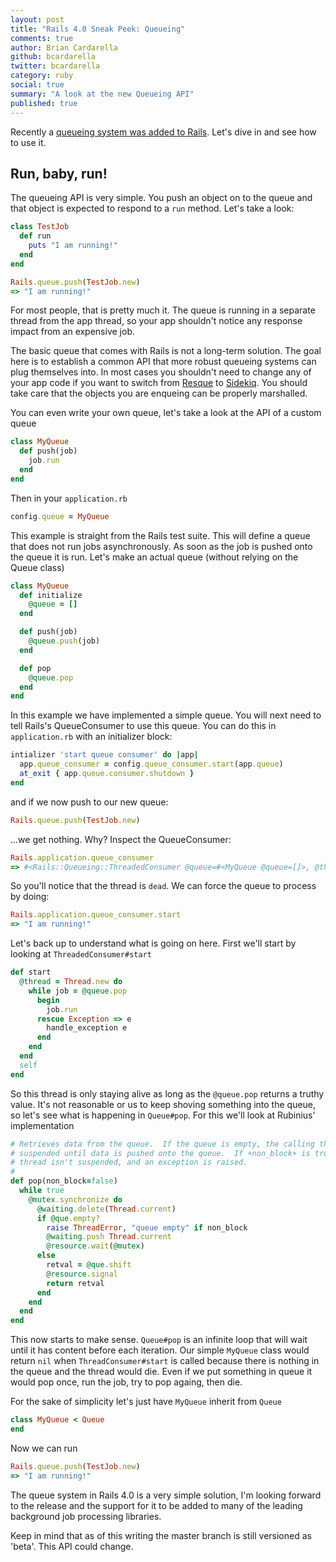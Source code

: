 ```yaml
---
layout: post
title: "Rails 4.0 Sneak Peek: Queueing"
comments: true
author: Brian Cardarella
github: bcardarella
twitter: bcardarella
category: ruby
social: true
summary: "A look at the new Queueing API"
published: true
---
```


Recently a [queueing system was added to Rails](https://github.com/rails/rails/commit/adff4a706a5d7ad18ef05303461e1a0d848bd662).
Let's dive in and see how to use it.

## Run, baby, run! ##

The queueing API is very simple. You push an object on to the queue and
that object is expected to respond to a `run` method. Let's take a look:

```ruby
class TestJob
  def run
    puts "I am running!"
  end
end

Rails.queue.push(TestJob.new)
=> "I am running!"
```

For most people, that is pretty much it. The queue is running in a
separate thread from the app thread, so your app shouldn't notice any
response impact from an expensive job.

The basic queue that comes with Rails is not a long-term solution. The
goal here is to establish a common API that more robust queueing systems
can plug themselves into. In most cases you shouldn't need to change any
of your app code if you want to switch from
[Resque](https://github.com/defunkt/resque) to
[Sidekiq](https://github.com/mperham/sidekiq). You should take care that
the objects you are enqueing can be properly marshalled.

You can even write your own queue, let's take a look at the API of a
custom queue

```ruby
class MyQueue
  def push(job)
    job.run
  end
end
```

Then in your `application.rb`

```ruby
config.queue = MyQueue
```

This example is straight from the Rails test suite. This will define a
queue that does not run jobs asynchronously. As soon as the job is
pushed onto the queue it is run. Let's make an actual queue (without relying on
the Queue class)

```ruby
class MyQueue
  def initialize
    @queue = []
  end

  def push(job)
    @queue.push(job)
  end

  def pop
    @queue.pop
  end
end
```

In this example we have implemented a simple queue. You will next need
to tell Rails's QueueConsumer to use this queue. You can do this in
`application.rb` with an initializer block:

```ruby
intializer 'start queue consumer' do |app|
  app.queue_consumer = config.queue_consumer.start(app.queue)
  at_exit { app.queue.consumer.shutdown }
end
```

and if we now push to our new queue:

```ruby
Rails.queue.push(TestJob.new)
```

...we get nothing. Why? Inspect the QueueConsumer:

```ruby
Rails.application.queue_consumer
=> #<Rails::Queueing::ThreadedConsumer @queue=#<MyQueue @queue=[]>, @thread=#<Thread dead>>
```


So you'll notice that the thread is `dead`. We can force the queue to
process by doing:

```ruby
Rails.application.queue_consumer.start
=> "I am running!"
```

Let's back up to understand what is going on here. First we'll start by looking at `ThreadedConsumer#start`

```ruby
def start
  @thread = Thread.new do
    while job = @queue.pop
      begin
        job.run
      rescue Exception => e
        handle_exception e
      end
    end
  end
  self
end
```

So this thread is only staying alive as long as the `@queue.pop` returns a truthy value.
It's not reasonable or us to keep shoving something into the queue, so let's see what is happening 
in `Queue#pop`. For this we'll look at Rubinius' implementation

```ruby
# Retrieves data from the queue.  If the queue is empty, the calling thread is
# suspended until data is pushed onto the queue.  If +non_block+ is true, the
# thread isn't suspended, and an exception is raised.
#
def pop(non_block=false)
  while true
    @mutex.synchronize do
      @waiting.delete(Thread.current)
      if @que.empty?
        raise ThreadError, "queue empty" if non_block
        @waiting.push Thread.current
        @resource.wait(@mutex)
      else
        retval = @que.shift
        @resource.signal
        return retval
      end
    end
  end
end
```

This now starts to make sense. `Queue#pop` is an infinite loop that will wait until it has
content before each iteration. Our simple `MyQueue` class would return `nil` when `ThreadConsumer#start`
is called because there is nothing in the queue and the thread would die. Even if we put something in
queue it would pop once, run the job, try to pop againg, then die.

For the sake of simplicity let's just have `MyQueue` inherit from
`Queue`

```ruby
class MyQueue < Queue
end
```

Now we can run

```ruby
Rails.queue.push(TestJob.new)
=> "I am running!"
```

The queue system in Rails 4.0 is a very simple solution, I'm looking
forward to the release and the support for it to be added to many of the
leading background job processing libraries.

Keep in mind that as of this writing the master branch is still
versioned as 'beta'. This API could change.
